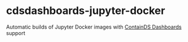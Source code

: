 # cdsdashboards-jupyter-docker

Automatic builds of Jupyter Docker images with [ContainDS Dashboards](https://github.com/ideonate/cdsdashboards) support
